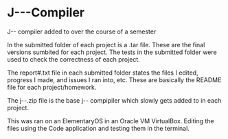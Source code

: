 # J---Compiler
J-- compiler added to over the course of a semester

In the submitted folder of each project is a .tar file. These are the final versions sumbited for each project. 
The tests in the submitted folder were used to check the correctness of each project.

The report#.txt file in each submitted folder states the files I edited, progress I made, and issues I ran into, etc. 
These are basically the README file for each project/homework.


The j--.zip file is the base j-- compipiler which slowly gets added to in each project.

This was ran on an ElementaryOS in an Oracle VM VirtualBox. Editing the files using the Code application and testing them in the terminal.
